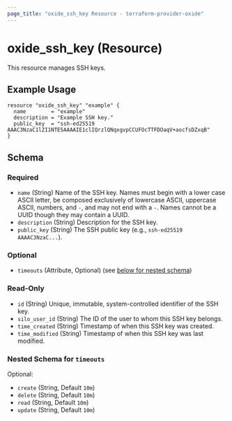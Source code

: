 ```yaml
---
page_title: "oxide_ssh_key Resource - terraform-provider-oxide"
---
```


# oxide_ssh_key (Resource)

This resource manages SSH keys.

## Example Usage

```hcl
resource "oxide_ssh_key" "example" {
  name        = "example"
  description = "Example SSH key."
  public_key  = "ssh-ed25519 AAAC3NzaC1lZI1NTE5AAAAIE1clIQrzlQNqxgvpCCUFOcTTFDOaqV+aocfsDZxqB"
}
```

## Schema

### Required

- `name` (String) Name of the SSH key. Names must begin with a lower case ASCII
  letter, be composed exclusively of lowercase ASCII, uppercase ASCII, numbers,
  and `-`, and may not end with a `-`. Names cannot be a UUID though they may
  contain a UUID.
- `description` (String) Description for the SSH key.
- `public_key` (String) The SSH public key (e.g., `ssh-ed25519 AAAAC3NzaC...`).

### Optional

- `timeouts` (Attribute, Optional) (see [below for nested schema](#nestedatt--timeouts))

### Read-Only

- `id` (String) Unique, immutable, system-controlled identifier of the SSH key.
- `silo_user_id` (String) The ID of the user to whom this SSH key belongs.
- `time_created` (String) Timestamp of when this SSH key was created.
- `time_modified` (String) Timestamp of when this SSH key was last modified.

<a id="nestedatt--timeouts"></a>

### Nested Schema for `timeouts`

Optional:

- `create` (String, Default `10m`)
- `delete` (String, Default `10m`)
- `read` (String, Default `10m`)
- `update` (String, Default `10m`)
